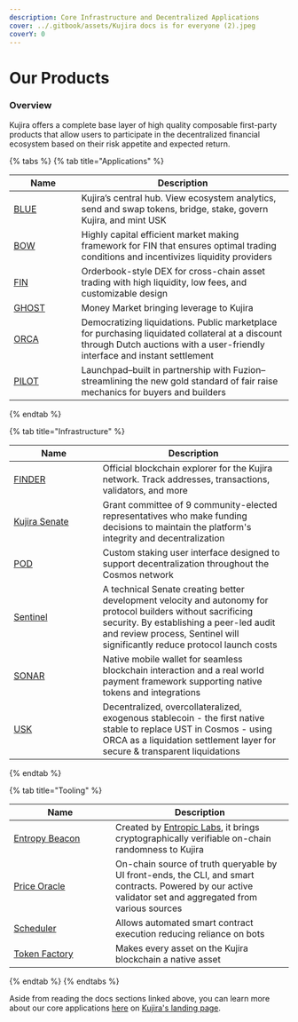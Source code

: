 ```yaml
---
description: Core Infrastructure and Decentralized Applications
cover: ../.gitbook/assets/Kujira docs is for everyone (2).jpeg
coverY: 0
---
```


# Our Products

### Overview

Kujira offers a complete base layer of high quality composable first-party products that allow users to participate in the decentralized financial ecosystem based on their risk appetite and expected return.&#x20;

{% tabs %}
{% tab title="Applications" %}
<table><thead><tr><th width="106">Name</th><th>Description</th></tr></thead><tbody><tr><td><a href="../dapps-and-infrastructure/blue/">BLUE</a></td><td>Kujira’s central hub. View ecosystem analytics, send and swap tokens, bridge, stake, govern Kujira, and mint USK </td></tr><tr><td><a href="../dapps-and-infrastructure/bow/">BOW</a></td><td>Highly capital efficient market making framework for FIN that ensures optimal trading conditions and incentivizes liquidity providers</td></tr><tr><td><a href="../dapps-and-infrastructure/fin/">FIN</a></td><td>Orderbook-style DEX for cross-chain asset trading with high liquidity, low fees, and customizable design</td></tr><tr><td><a href="../dapps-and-infrastructure/ghost-money-market/">GHOST</a></td><td>Money Market bringing leverage to Kujira</td></tr><tr><td><a href="../dapps-and-infrastructure/orca/">ORCA</a></td><td>Democratizing liquidations. Public marketplace for purchasing liquidated collateral at a discount through Dutch auctions with a user-friendly interface and instant settlement</td></tr><tr><td><a href="https://pilot.kujira.app/">PILOT</a></td><td>Launchpad–built in partnership with Fuzion–streamlining the new gold standard of fair raise mechanics for buyers and builders</td></tr></tbody></table>
{% endtab %}

{% tab title="Infrastructure" %}
<table><thead><tr><th width="144.5">Name</th><th>Description</th></tr></thead><tbody><tr><td><a href="../dapps-and-infrastructure/finder/">FINDER</a></td><td>Official blockchain explorer for the Kujira network. Track addresses, transactions, validators, and more </td></tr><tr><td><a href="../dapps-and-infrastructure/senate.md">Kujira Senate</a></td><td>Grant committee of 9 community-elected representatives who make funding decisions to maintain the platform's integrity and decentralization</td></tr><tr><td><a href="../dapps-and-infrastructure/pod/">POD</a></td><td>Custom staking user interface designed to support decentralization throughout the Cosmos network</td></tr><tr><td><a href="https://blue.kujira.app/sentinel">Sentinel</a></td><td>A technical Senate creating better development velocity and autonomy for protocol builders without sacrificing security. By establishing a peer-led audit and review process, Sentinel will significantly reduce protocol launch costs</td></tr><tr><td><a href="../dapps-and-infrastructure/kujira-wallet/">SONAR</a></td><td>Native mobile wallet for seamless blockchain interaction and a real world payment framework supporting native tokens and integrations</td></tr><tr><td><a href="../dapps-and-infrastructure/usk-stablecoin.md">USK</a></td><td>Decentralized, overcollateralized, exogenous stablecoin - the first native stable to replace UST in Cosmos - using ORCA as a liquidation settlement layer for secure &#x26; transparent liquidations</td></tr></tbody></table>
{% endtab %}

{% tab title="Tooling" %}
<table><thead><tr><th width="167.5">Name</th><th>Description</th></tr></thead><tbody><tr><td><a href="https://docs.kujira.app/developers/smart-contracts/entropy-beacon">Entropy Beacon</a></td><td>Created by <a href="https://entropiclabs.io/">Entropic Labs</a>, it brings cryptographically verifiable on-chain randomness to Kujira </td></tr><tr><td><a href="https://docs.kujira.app/developers/smart-contracts/oracle">Price Oracle</a> </td><td>On-chain source of truth queryable by UI front-ends, the CLI, and smart contracts. Powered by our active validator set and aggregated from various sources</td></tr><tr><td><a href="https://docs.kujira.app/developers/smart-contracts/scheduler">Scheduler</a> </td><td>Allows automated smart contract execution reducing reliance on bots</td></tr><tr><td><a href="https://docs.kujira.app/developers/smart-contracts/token-factory">Token Factory</a> </td><td>Makes every asset on the Kujira blockchain a native asset</td></tr></tbody></table>
{% endtab %}
{% endtabs %}

Aside from reading the docs sections linked above, you can learn more about our core applications [here](https://kujira.network/dapps) on [Kujira's landing page](../dapps-and-infrastructure/welcome-to-kujira-landing-page.md).&#x20;

###


